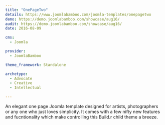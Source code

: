 ```yaml
---
title: "OnePageTwo"
details: https://www.joomlabamboo.com/joomla-templates/onepagetwo
demo: https://demo.joomlabamboo.com/showcase/aug16/
audit: https://demo.joomlabamboo.com/showcase/aug16/
date: 2016-08-09

cms: 
  - Joomla

provider: 
  - JoomlaBamboo

theme_framework: Standalone

archetype:
  - Advocate
  - Creative
  - Intellectual

---
```


An elegant one page Joomla template designed for artists, photographers or any one who just loves simplicity. It comes with a few nifty new features and fucntionality which make controlling this Build.r child theme a breeze.